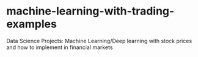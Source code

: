 # machine-learning-with-trading-examples
Data Science Projects: Machine Learning/Deep learning with stock prices and how to implement in financial markets
